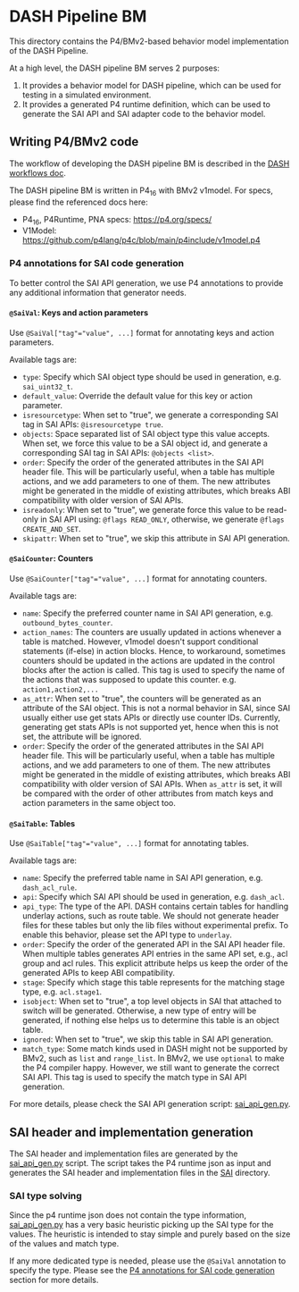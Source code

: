 # DASH Pipeline BM

This directory contains the P4/BMv2-based behavior model implementation of the DASH Pipeline.

At a high level, the DASH pipeline BM serves 2 purposes:

1. It provides a behavior model for DASH pipeline, which can be used for testing in a simulated environment.
2. It provides a generated P4 runtime definition, which can be used to generate the SAI API and SAI adapter code to the behavior model.

## Writing P4/BMv2 code

The workflow of developing the DASH pipeline BM is described in the [DASH workflows doc](../README-dash-workflows.md).

The DASH pipeline BM is written in P4<sub>16</sub> with BMv2 v1model. For specs, please find the referenced docs here:

- P4<sub>16</sub>, P4Runtime, PNA specs: <https://p4.org/specs/>
- V1Model: <https://github.com/p4lang/p4c/blob/main/p4include/v1model.p4>

### P4 annotations for SAI code generation

To better control the SAI API generation, we use P4 annotations to provide any additional information that generator needs.

#### `@SaiVal`: Keys and action parameters

Use `@SaiVal["tag"="value", ...]` format for annotating keys and action parameters.

Available tags are:

- `type`: Specify which SAI object type should be used in generation, e.g. `sai_uint32_t`.
- `default_value`: Override the default value for this key or action parameter.
- `isresourcetype`: When set to "true", we generate a corresponding SAI tag in SAI APIs: `@isresourcetype true`.
- `objects`: Space separated list of SAI object type this value accepts. When set, we force this value to be a SAI object id, and generate a corresponding SAI tag in SAI APIs: `@objects <list>`.
- `order`: Specify the order of the generated attributes in the SAI API header file. This will be particularly useful, when a table has multiple actions, and we add parameters to one of them. The new attributes might be generated in the middle of existing attributes, which breaks ABI compatibility with older version of SAI APIs.
- `isreadonly`: When set to "true", we generate force this value to be read-only in SAI API using: `@flags READ_ONLY`, otherwise, we generate `@flags CREATE_AND_SET`.
- `skipattr`: When set to "true", we skip this attribute in SAI API generation.

#### `@SaiCounter`: Counters

Use `@SaiCounter["tag"="value", ...]` format for annotating counters.

Available tags are:

- `name`: Specify the preferred counter name in SAI API generation, e.g. `outbound_bytes_counter`.
- `action_names`: The counters are usually updated in actions whenever a table is matched. However, v1model doesn't support conditional statements (if-else) in action blocks. Hence, to workaround, sometimes counters should be updated in the actions are updated in the control blocks after the action is called. This tag is used to specify the name of the actions that was supposed to update this counter. e.g. `action1,action2,...`
- `as_attr`: When set to "true", the counters will be generated as an attribute of the SAI object. This is not a normal behavior in SAI, since SAI usually either use get stats APIs or directly use counter IDs. Currently, generating get stats APIs is not supported yet, hence when this is not set, the attribute will be ignored.
- `order`: Specify the order of the generated attributes in the SAI API header file. This will be particularly useful, when a table has multiple actions, and we add parameters to one of them. The new attributes might be generated in the middle of existing attributes, which breaks ABI compatibility with older version of SAI APIs. When `as_attr` is set, it will be compared with the order of other attributes from match keys and action parameters in the same object too.

#### `@SaiTable`: Tables

Use `@SaiTable["tag"="value", ...]` format for annotating tables.

Available tags are:

- `name`: Specify the preferred table name in SAI API generation, e.g. `dash_acl_rule`.
- `api`: Specify which SAI API should be used in generation, e.g. `dash_acl`.
- `api_type`: The type of the API. DASH contains certain tables for handling underlay actions, such as route table. We should not generate header files for these tables but only the lib files without experimental prefix. To enable this behavior, please set the API type to `underlay`.
- `order`: Specify the order of the generated API in the SAI API header file. When multiple tables generates API entries in the same API set, e.g., acl group and acl rules. This explicit attribute helps us keep the order of the generated APIs to keep ABI compatibility.
- `stage`: Specify which stage this table represents for the matching stage type, e.g. `acl.stage1`.
- `isobject`: When set to "true", a top level objects in SAI that attached to switch will be generated. Otherwise, a new type of entry will be generated, if nothing else helps us to determine this table is an object table.
- `ignored`: When set to "true", we skip this table in SAI API generation.
- `match_type`: Some match kinds used in DASH might not be supported by BMv2, such as `list` and `range_list`. In BMv2, we use `optional` to make the P4 compiler happy. However, we still want to generate the correct SAI API. This tag is used to specify the match type in SAI API generation.

For more details, please check the SAI API generation script: [sai_api_gen.py](../SAI/sai_api_gen.py).

## SAI header and implementation generation

The SAI header and implementation files are generated by the [sai_api_gen.py](../SAI/sai_api_gen.py) script. The script takes the P4 runtime json as input and generates the SAI header and implementation files in the [SAI](../SAI) directory.

### SAI type solving

Since the p4 runtime json does not contain the type information, [sai_api_gen.py](../SAI/sai_api_gen.py) has a very basic heuristic picking up the SAI type for the values. The heuristic is intended to stay simple and purely based on the size of the values and match type.

If any more dedicated type is needed, please use the `@SaiVal` annotation to specify the type. Please see the [P4 annotations for SAI code generation](#p4-annotations-for-sai-code-generation) section for more details.
